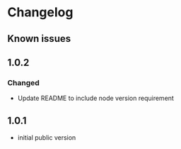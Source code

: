 # Changelog

## Known issues

## 1.0.2
### Changed
- Update README to include node version requirement

## 1.0.1
- initial public version
